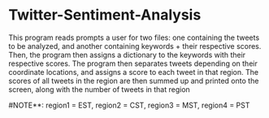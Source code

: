 # Twitter-Sentiment-Analysis

This program reads prompts a user for two files: one containing the tweets to be analyzed, and another containing keywords + their respective scores. Then, the program then assigns a dictionary to the keywords with their respective scores. The program then separates tweets depending on their coordinate locations, and assigns a score to each tweet in that region. The scores of all tweets in the region are then summed up and printed onto the screen, along with the number of tweets in that region

#NOTE**: region1 = EST, region2 = CST, region3 = MST, region4 = PST
